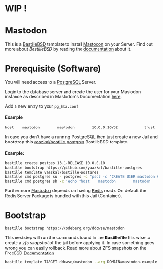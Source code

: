 # WIP !

# Mastodon

This is a [BastilleBSD](https://bastillebsd.org) template to install [Mastodon](https://joinmastodon.org) on your Server. 
Find out more about *BastilleBSD* by reading the [documentation](https://bastille.readthedocs.io/en/latest/) about it. 

# Prerequisite (Software)

You will need access to a [PostgreSQL](https://www.postgresql.org) Server. 

Login to the database server and create the user for your Mastodon instance as described in Mastodon's 
Documentation [here](https://docs.joinmastodon.org/admin/install/#setting-up-postgresql).

Add a new entry to your ```pg_hba.conf```

#### Example 
```sh
host    mastodon        mastodon        10.0.0.10/32            trust
```    


In case you don't have a running PostgreSQL then just create a new Jail and bootstrap this 
[yaazkal/bastille-postgres](https://github.com/yaazkal/bastille-postgres) BastilleBSD template.

#### Example: 

```sh
bastille create postges 13.1-RELEASE 10.0.0.10
bastille bootstrap https://github.com/yaazkal/bastille-postgres
bastille template yaazkal/bastille-postgres
bastille cmd postgres su - postgres -c "psql -c 'CREATE USER mastodon CREATEDB;'"
bastille cmd postgres sh -c 'echo "host    mastodon        mastodon        10.0.0.10/32            trust" >> /var/db/postgres/data14/pg_hba.conf'
```

Furthermore [Mastodon](https://joinmastodon.org/) depends on having [Redis](https://redis.io/) ready.
On default the Redis Server Package is bundled with this Jail (Container).
 
# Bootstrap 

```sh
bastille bootstrap https://codeberg.org/ddowse/mastodon
```

This nextstep will run the commands found in the **Bastillefile**
It is wise to create a *zfs snapshot* of the jail before applying it. 
In case something goes wrong you can easily rollback. 
Read more about ZFS snapshots on the FreeBSD [Documentation](https://docs.freebsd.org/en/books/handbook/zfs/#zfs-term-snapshot)

```sh
bastille template TARGET ddowse/mastodon --arg DOMAIN=mastodon.example.org --arg EMAIL=mailbox@example.org
```

